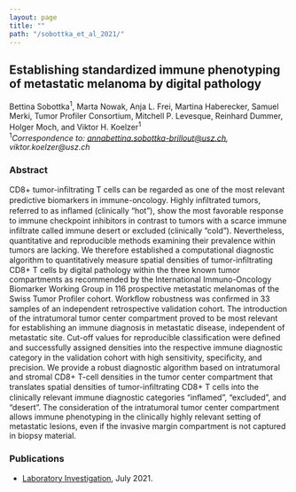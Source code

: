 ```yaml
---
layout: page
title: ""
path: "/sobottka_et_al_2021/"
---
```

## Establishing standardized immune phenotyping of metastatic melanoma by digital pathology

Bettina Sobottka<sup>1</sup>, Marta Nowak, Anja L. Frei, Martina Haberecker, Samuel Merki, Tumor Profiler Consortium, Mitchell P. Levesque, Reinhard Dummer, Holger Moch, and Viktor H. Koelzer<sup>1</sup></br>
<sup>1</sup>_Correspondence to: annabettina.sobottka-brillout@usz.ch, viktor.koelzer@usz.ch_

### Abstract

CD8+ tumor-inﬁltrating T cells can be regarded as one of the most relevant predictive biomarkers in immune-oncology. 
Highly inﬁltrated tumors, referred to as inﬂamed (clinically “hot”), show the most favorable response to immune 
checkpoint inhibitors in contrast to tumors with a scarce immune inﬁltrate called immune desert or excluded (clinically “cold”). 
Nevertheless, quantitative and reproducible methods examining their prevalence within tumors are lacking. We therefore established a 
computational diagnostic algorithm to quantitatively measure spatial densities of tumor-inﬁltrating CD8+ T cells by digital 
pathology within the three known tumor compartments as recommended by the International Immuno-Oncology Biomarker Working Group 
in 116 prospective metastatic melanomas of the Swiss Tumor Proﬁler cohort. Workﬂow robustness was conﬁrmed in 33 samples of an 
independent retrospective validation cohort. The introduction of the intratumoral tumor center compartment proved to be most relevant for 
establishing an immune diagnosis in metastatic disease, independent of metastatic site. Cut-off values for reproducible classiﬁcation were 
deﬁned and successfully assigned densities into the respective immune diagnostic category in the validation cohort with high sensitivity, 
speciﬁcity, and precision. We provide a robust diagnostic algorithm based on intratumoral and stromal CD8+ T-cell densities in the tumor 
center compartment that translates spatial densities of tumor-inﬁltrating CD8+ T cells into the clinically relevant immune diagnostic categories 
“inﬂamed”, “excluded”, and “desert”. The consideration of the intratumoral tumor center compartment allows immune phenotyping in the clinically 
highly relevant setting of metastatic lesions, even if the invasive margin compartment is not captured in biopsy material.


### Publications

- [Laboratory Investigation](https://www.nature.com/articles/s41374-021-00653-y.epdf?sharing_token=zj6h4b1ikYoK9ATQB91UQ9RgN0jAjWel9jnR3ZoTv0OwLvYJ-3vbsvwld1pwCyoLSQlwP-rzs3N8kqO-lbBLkvA-P21lujaErSYFQz9kk2kWMQ3Nf4GdIsy-8wO3AGMDOzotPKNndmzLPr1y9umzdIdFUm8wcjGwyCliGEG3qL4%3D), July 2021.
